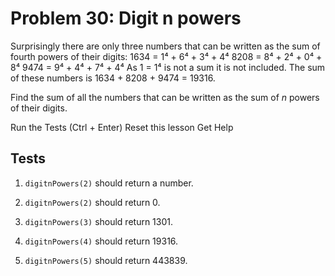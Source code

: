 # Problem 30: Digit n powers

Surprisingly there are only three numbers that can be written as the sum of fourth powers of their digits:
1634 = 1⁴ + 6⁴ + 3⁴ + 4⁴
8208 = 8⁴ + 2⁴ + 0⁴ + 8⁴
9474 = 9⁴ + 4⁴ + 7⁴ + 4⁴
As 1 = 1⁴ is not a sum it is not included.
The sum of these numbers is 1634 + 8208 + 9474 = 19316.

Find the sum of all the numbers that can be written as the sum of *n* powers of their digits.

Run the Tests (Ctrl + Enter) Reset this lesson Get Help

## Tests


1. `digitnPowers(2)` should return a number.


2. `digitnPowers(2)` should return 0.


3. `digitnPowers(3)` should return 1301.


4. `digitnPowers(4)` should return 19316.


5. `digitnPowers(5)` should return 443839.